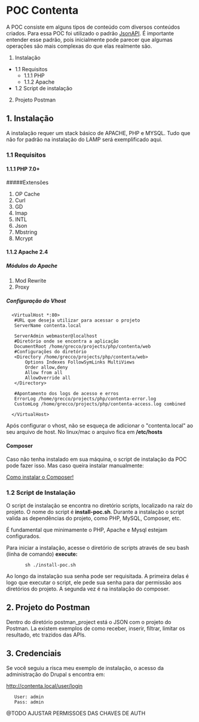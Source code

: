 # POC Contenta
A POC consiste em alguns tipos de conteúdo com diversos conteúdos criados.
Para essa POC foi utilizado o padrão [JsonAPI](https://jsonapi.org/). É importante entender esse padrão, pois inicialmente pode parecer que algumas operações são mais complexas do que elas realmente são.


1. Instalação
  * 1.1 Requisitos
      * 1.1.1 PHP
      * 1.1.2 Apache
  * 1.2 Script de instalação
2. Projeto Postman

## 1. Instalação
A instalação requer um stack básico de APACHE, PHP e MYSQL.
Tudo que não for padrão na instalação do LAMP será exemplificado aqui.

### 1.1 Requisitos
#### 1.1.1 PHP 7.0+

#####Extensões
  
   1. OP Cache
   2. Curl
   3. GD
   4. Imap
   5. INTL
   6. Json
   7. Mbstring
   8. Mcrypt
  
#### 1.1.2 Apache 2.4
  
##### Módulos do Apache
   1. Mod Rewrite
   2. Proxy
  
##### Configuração do Vhost
         
      <VirtualHost *:80>
       #URL que deseja utilizar para acessar o projeto
       ServerName contenta.local
     
       ServerAdmin webmaster@localhost
       #Diretório onde se encontra a aplicação
       DocumentRoot /home/grecco/projects/php/contenta/web
       #Configurações do diretório
       <Directory /home/grecco/projects/php/contenta/web>
           Options Indexes FollowSymLinks MultiViews
           Order allow,deny
           Allow from all
           AllowOverride all
       </Directory>
      
       #Apontamento dos logs de acesso e erros
       ErrorLog /home/grecco/projects/php/contenta-error.log
       CustomLog /home/grecco/projects/php/contenta-access.log combined
     
      </VirtualHost>
     
Após configurar o vhost, não se esqueça de adicionar o "contenta.local" ao seu arquivo de host.
No linux/mac o arquivo fica em **/etc/hosts**
#### Composer

Caso não tenha instalado em sua máquina, o script de instalação da POC pode fazer isso.
Mas caso queira instalar manualmente:

[Como instalar o Composer!](https://getcomposer.org/doc/00-intro.md)



### 1.2 Script de Instalação

O script de instalação se encontra no diretório scripts, localizado na raíz do projeto. O nome do script é **install-poc.sh**.
Durante a instalação o script valida as dependências do projeto, como PHP, MySQL, Composer, etc.

É fundamental que minimamente o PHP, Apache e Mysql estejam configurados.


Para iniciar a instalação, acesse o diretório de scripts através de seu bash (linha de comando) **execute:**
          
           sh ./install-poc.sh

Ao longo da instalação sua senha pode ser requisitada. A primeira delas é logo que executar o script, ele pede sua senha para dar permissão aos diretórios do projeto.
A segunda vez é na instalação do composer.

## 2. Projeto do Postman

Dentro do diretório postman_project está o JSON com o projeto do Postman.
La existem exemplos de como receber, inserir, filtrar, limitar os resultado, etc trazidos das APIs.


## 3. Credenciais

Se você seguiu a risca meu exemplo de instalação, o acesso da administração do Drupal s encontra em:

http://contenta.local/user/login

       User: admin
       Pass: admin

@TODO AJUSTAR PERMISSOES DAS CHAVES DE AUTH